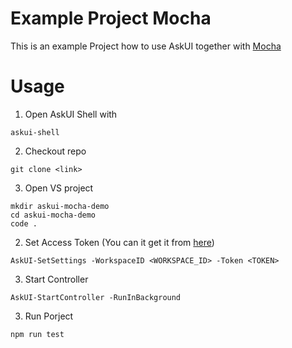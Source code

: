 # Example Project Mocha

This is an example Project how to use AskUI together with [Mocha](https://mochajs.org/)

# Usage

1. Open AskUI Shell with 
```scripts
askui-shell
```

2. Checkout repo 
```scripts
git clone <link>
```
3. Open VS project 
```script
mkdir askui-mocha-demo
cd askui-mocha-demo
code .
```
2. Set Access Token (You can it get it from [here](https://app.askui.com/)) 
```scripts
AskUI-SetSettings -WorkspaceID <WORKSPACE_ID> -Token <TOKEN>
```

3. Start Controller
```scriupts
AskUI-StartController -RunInBackground
```

3. Run Porject
```scripts
npm run test
```